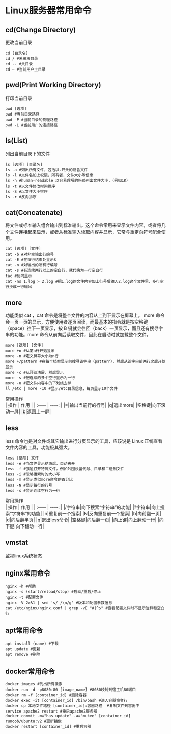 # Linux服务器常用命令
## cd(Change Directory)
更改当前目录
```shell
cd [目录名]
cd / #系统根目录
cd .. #父目录
cd ~ #当前用户主目录
```
## pwd(Print Working Directory)
打印当前目录
```shell
pwd [选项]
pwd #当前目录路径
pwd -P #当前目录的物理路径
pwd -L #当前用户的连接路径
```
## ls(List)
列出当前目录下的文件
```shell
ls [选项] [目录名]
ls -a #列出所有文件，包括以.开头的隐含文件
ls -l #文件名加上权限，所有者，文件大小等信息
ls -h #human-readable 以容易理解的格式列出文件大小，（例如1K）
ls -t #以文件修改时间排序
ls -S #以文件大小排序
ls -r #反向排序
```

## cat(Concatenate)
将文件或标准输入组合输出到标准输出。这个命令常用来显示文件内容，或者将几个文件连接起来显示，或者从标准输入读取内容并显示，它常与重定向符号配合使用。
```shell
cat [选项] [文件]
cat -b #对非空输出行编号
cat -E #在每行结束处显示$
cat -n #对输出的所有行编号
cat -s #有连续两行以上的空白行，就代换为一行空白行
tac #反向显示
cat -ns 1.log > 2.log #把1.log的文件内容加上行号后输入2.log这个文件里，多行空行换成一行输出
```

## more
功能类似 cat ，cat 命令是将整个文件的内容从上到下显示在屏幕上。 more 命令会一页一页的显示，方便使用者逐页阅读，而最基本的指令就是按空格键（space）往下一页显示，按 B 键就会往回（back）一页显示，而且还有搜寻字串的功能。more 命令从前向后读取文件，因此在启动时就加载整个文件。
```shell
more [选项] [文件]
more +n #从第n行开始显示
more -n #定义屏幕大小为n行
more +/pattern #在每个档案显示前搜寻该字串（pattern），然后从该字串前两行之后开始显示
more -c #从顶部清屏，然后显示
more -s #把连续的多个空行显示为一行
more -u #把文件内容中的下划线去掉
ll /etc | more -10 #显示/etc目录信息，每页显示10个文件
```
常用操作</br>
|  操作 | 作用 |
| :---- | ----: |
|=|输出当前行的行号|
|q|退出more|
|空格键|向下滚动一屏|
|b|返回上一屏|

## less
less 命令也是对文件或其它输出进行分页显示的工具，应该说是 Linux 正统查看文件内容的工具，功能极其强大。
```shell
less [选项] 文件
less -e #当文件显示结束后，自动离开
less -f #强迫打开特殊文件，例如外围设备代号、目录和二进制文件
less -i #忽略搜索时的大小写
less -m #显示类似more命令的百分比
less -N #显示每行的行号
less -s #显示连续空行为一行
```
常用操作</br>
|  操作 | 作用 |
| :---- | ----: |
|/字符串|向下搜索“字符串”的功能|
|?字符串|向上搜索“字符串”的功能|
|n|重复前一个搜索|
|N|反向重复前一个搜索|
|b|向前翻一页|
|d|向后翻半页|
|q|退出less命令|
|空格键|向后翻一页|
|向上键|向上翻动一行|
|向下键|向下翻动一行|

## vmstat
监视linux系统状态
## nginx常用命令
```shell
nginx -h #帮助
nginx -s (start/reload/stop) #启动/重启/停止
nginx -t #配置文件
nginx -V 2>&1 | sed 's/ /\n/g' #版本和配置参数信息
cat /etc/nginx/nginx.conf | grep -vE "#|^$" #查看配置文件时不显示注释和空白行
```
## apt常用命令
```shell
apt install (name) #下载
apt update #更新
apt remove #删除
```
## docker常用命令
```shell
docker images #列出所有镜像
docker run -d -p8080:80 [image_name] #8080映射到宿主机80端口
docker rm -f [container_id] #删除容器
docker exec -it [container_id] /bin/bash #进入容器命令行
docker cp 本地文件路径 [container_id]:容器路径  #复制文件到容器中
service apache2 restart #重启apache2服务器
docker commit -m="has update" -a="mukee" [container_id] runoob/ubuntu:v2 #更新镜像
docker restart [container_id] #重启容器
```